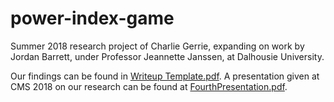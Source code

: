 # power-index-game

Summer 2018 research project of Charlie Gerrie, expanding on work by Jordan Barrett, under Professor Jeannette Janssen, at Dalhousie University.

Our findings can be found in [Writeup Template.pdf](https://github.com/cgerrie/power-index-game/blob/master/Writeup%20Template.pdf).
A presentation given at CMS 2018 on our research can be found at [FourthPresentation.pdf](https://github.com/cgerrie/power-index-game/blob/master/FourthPresentation.pdf).
